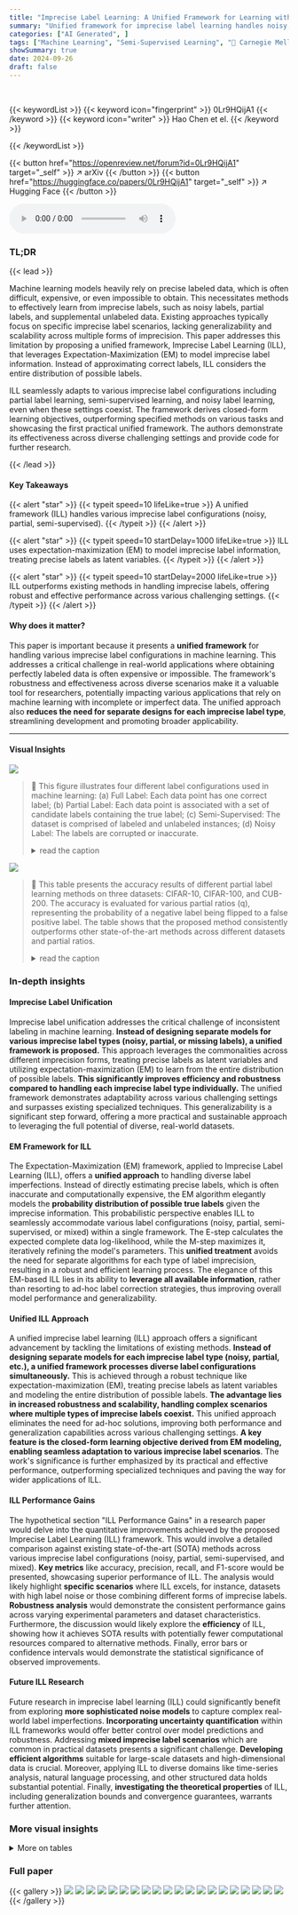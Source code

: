 ```yaml
---
title: "Imprecise Label Learning: A Unified Framework for Learning with Various Imprecise Label Configurations"
summary: "Unified framework for imprecise label learning handles noisy, partial, and semi-supervised data, improving model training efficiency and accuracy."
categories: ["AI Generated", ]
tags: ["Machine Learning", "Semi-Supervised Learning", "🏢 Carnegie Mellon University",]
showSummary: true
date: 2024-09-26
draft: false
---
```


<br>

{{< keywordList >}}
{{< keyword icon="fingerprint" >}} 0Lr9HQijA1 {{< /keyword >}}
{{< keyword icon="writer" >}} Hao Chen et el. {{< /keyword >}}
 
{{< /keywordList >}}

{{< button href="https://openreview.net/forum?id=0Lr9HQijA1" target="_self" >}}
↗ arXiv
{{< /button >}}
{{< button href="https://huggingface.co/papers/0Lr9HQijA1" target="_self" >}}
↗ Hugging Face
{{< /button >}}



<audio controls>
    <source src="https://ai-paper-reviewer.com/0Lr9HQijA1/podcast.wav" type="audio/wav">
    Your browser does not support the audio element.
</audio>


### TL;DR


{{< lead >}}

Machine learning models heavily rely on precise labeled data, which is often difficult, expensive, or even impossible to obtain.  This necessitates methods to effectively learn from imprecise labels, such as noisy labels, partial labels, and supplemental unlabeled data. Existing approaches typically focus on specific imprecise label scenarios, lacking generalizability and scalability across multiple forms of imprecision. This paper addresses this limitation by proposing a unified framework, Imprecise Label Learning (ILL), that leverages Expectation-Maximization (EM) to model imprecise label information.  Instead of approximating correct labels, ILL considers the entire distribution of possible labels. 

ILL seamlessly adapts to various imprecise label configurations including partial label learning, semi-supervised learning, and noisy label learning, even when these settings coexist.  The framework derives closed-form learning objectives, outperforming specified methods on various tasks and showcasing the first practical unified framework.  The authors demonstrate its effectiveness across diverse challenging settings and provide code for further research.

{{< /lead >}}


#### Key Takeaways

{{< alert "star" >}}
{{< typeit speed=10 lifeLike=true >}} A unified framework (ILL) handles various imprecise label configurations (noisy, partial, semi-supervised). {{< /typeit >}}
{{< /alert >}}

{{< alert "star" >}}
{{< typeit speed=10 startDelay=1000 lifeLike=true >}} ILL uses expectation-maximization (EM) to model imprecise label information, treating precise labels as latent variables. {{< /typeit >}}
{{< /alert >}}

{{< alert "star" >}}
{{< typeit speed=10 startDelay=2000 lifeLike=true >}} ILL outperforms existing methods in handling imprecise labels, offering robust and effective performance across various challenging settings. {{< /typeit >}}
{{< /alert >}}

#### Why does it matter?
This paper is important because it presents a **unified framework** for handling various imprecise label configurations in machine learning. This addresses a critical challenge in real-world applications where obtaining perfectly labeled data is often expensive or impossible. The framework's robustness and effectiveness across diverse scenarios make it a valuable tool for researchers, potentially impacting various applications that rely on machine learning with incomplete or imperfect data.  The unified approach also **reduces the need for separate designs for each imprecise label type**, streamlining development and promoting broader applicability.

------
#### Visual Insights



![](https://ai-paper-reviewer.com/0Lr9HQijA1/figures_1_1.jpg)

> 🔼 This figure illustrates four different label configurations used in machine learning: (a) Full Label: Each data point has one correct label; (b) Partial Label: Each data point is associated with a set of candidate labels containing the true label; (c) Semi-Supervised: The dataset is comprised of labeled and unlabeled instances; (d) Noisy Label: The labels are corrupted or inaccurate.
> <details>
> <summary>read the caption</summary>
> Figure 1: Illustration of the full label and imprecise label configurations. We use an example dataset of 4 training instances and 3 classes. (a) Full label, the annotation is a single true label; (b) Partial label, the annotation is a label candidate set containing true label; (c) Semi-supervised, only part of the dataset is labeled, and the others are unlabeled; (d) Noisy label, the annotation is mislabeled.
> </details>





![](https://ai-paper-reviewer.com/0Lr9HQijA1/tables_6_1.jpg)

> 🔼 This table presents the accuracy results of different partial label learning methods on three datasets: CIFAR-10, CIFAR-100, and CUB-200.  The accuracy is evaluated for various partial ratios (q), representing the probability of a negative label being flipped to a false positive label.  The table shows that the proposed method consistently outperforms other state-of-the-art methods across different datasets and partial ratios.
> <details>
> <summary>read the caption</summary>
> Table 1: Accuracy of different partial ratio q on CIFAR-10, CIFAR-100, and CUB-200 for partial label learning. The best and the second best results are indicated in bold and underline respectively.
> </details>





### In-depth insights


#### Imprecise Label Unification
Imprecise label unification addresses the critical challenge of inconsistent labeling in machine learning.  **Instead of designing separate models for various imprecise label types (noisy, partial, or missing labels), a unified framework is proposed.** This approach leverages the commonalities across different imprecision forms, treating precise labels as latent variables and utilizing expectation-maximization (EM) to learn from the entire distribution of possible labels.  **This significantly improves efficiency and robustness compared to handling each imprecise label type individually.**  The unified framework demonstrates adaptability across various challenging settings and surpasses existing specialized techniques. This generalizability is a significant step forward, offering a more practical and sustainable approach to leveraging the full potential of diverse, real-world datasets.

#### EM Framework for ILL
The Expectation-Maximization (EM) framework, applied to Imprecise Label Learning (ILL), offers a **unified approach** to handling diverse label imperfections.  Instead of directly estimating precise labels, which is often inaccurate and computationally expensive, the EM algorithm elegantly models the **probability distribution of possible true labels** given the imprecise information. This probabilistic perspective enables ILL to seamlessly accommodate various label configurations (noisy, partial, semi-supervised, or mixed) within a single framework. The E-step calculates the expected complete data log-likelihood, while the M-step maximizes it, iteratively refining the model's parameters. This **unified treatment** avoids the need for separate algorithms for each type of label imprecision, resulting in a robust and efficient learning process.  The elegance of this EM-based ILL lies in its ability to **leverage all available information**, rather than resorting to ad-hoc label correction strategies, thus improving overall model performance and generalizability.

#### Unified ILL Approach
A unified imprecise label learning (ILL) approach offers a significant advancement by tackling the limitations of existing methods.  **Instead of designing separate models for each imprecise label type (noisy, partial, etc.), a unified framework processes diverse label configurations simultaneously.** This is achieved through a robust technique like expectation-maximization (EM), treating precise labels as latent variables and modeling the entire distribution of possible labels.  **The advantage lies in increased robustness and scalability, handling complex scenarios where multiple types of imprecise labels coexist.**  This unified approach eliminates the need for ad-hoc solutions, improving both performance and generalization capabilities across various challenging settings.  **A key feature is the closed-form learning objective derived from EM modeling, enabling seamless adaptation to various imprecise label scenarios**. The work's significance is further emphasized by its practical and effective performance, outperforming specialized techniques and paving the way for wider applications of ILL.

#### ILL Performance Gains
The hypothetical section "ILL Performance Gains" in a research paper would delve into the quantitative improvements achieved by the proposed Imprecise Label Learning (ILL) framework.  This would involve a detailed comparison against existing state-of-the-art (SOTA) methods across various imprecise label configurations (noisy, partial, semi-supervised, and mixed).  **Key metrics** like accuracy, precision, recall, and F1-score would be presented, showcasing superior performance of ILL.  The analysis would likely highlight **specific scenarios** where ILL excels, for instance, datasets with high label noise or those combining different forms of imprecise labels.  **Robustness analysis** would demonstrate the consistent performance gains across varying experimental parameters and dataset characteristics.  Furthermore, the discussion would likely explore the **efficiency** of ILL, showing how it achieves SOTA results with potentially fewer computational resources compared to alternative methods.  Finally, error bars or confidence intervals would demonstrate the statistical significance of observed improvements.

#### Future ILL Research
Future research in imprecise label learning (ILL) could significantly benefit from exploring **more sophisticated noise models** to capture complex real-world label imperfections.  **Incorporating uncertainty quantification** within ILL frameworks would offer better control over model predictions and robustness.  Addressing **mixed imprecise label scenarios** which are common in practical datasets presents a significant challenge. **Developing efficient algorithms** suitable for large-scale datasets and high-dimensional data is crucial.  Moreover, applying ILL to diverse domains like time-series analysis, natural language processing, and other structured data holds substantial potential.  Finally, **investigating the theoretical properties** of ILL, including generalization bounds and convergence guarantees, warrants further attention.


### More visual insights




<details>
<summary>More on tables
</summary>


![](https://ai-paper-reviewer.com/0Lr9HQijA1/tables_7_1.jpg)
> 🔼 This table shows the error rate achieved by different semi-supervised learning methods on four datasets (CIFAR-100, STL-10, IMDB, and Amazon Review) with varying numbers of labeled samples (l).  Lower error rates indicate better performance.  The results are averaged across three independent runs.
> <details>
> <summary>read the caption</summary>
> Table 2: Error rate of different number of labels l on CIFAR-100, STL-10, IMDB, and Amazon Review datasets for semi-supervised learning.
> </details>

![](https://ai-paper-reviewer.com/0Lr9HQijA1/tables_7_2.jpg)
> 🔼 This table presents the accuracy results of different noisy label learning methods on four datasets: CIFAR-10, CIFAR-100, Clothing1M, and WebVision.  The noise is applied in three ways: synthetic symmetric noise, synthetic asymmetric noise, and instance noise. For synthetic noise, different noise ratios (0.2, 0.5, 0.8 for symmetric and 0.4 for asymmetric) are used.  The instance noise ratio is not specified and is inherent to the Clothing1M and WebVision datasets. The table compares the performance of several methods, including the proposed ILL framework, against baseline methods such as CE, Mixup, DivideMix, ELR, and SOP.
> <details>
> <summary>read the caption</summary>
> Table 3: Accuracy of synthetic noise on CIFAR-10 and CIFAR-100 and instance noise on Clothing1M and WebVision for noisy label learning. We use noise ratio of {0.2, 0.5, 0.8} for synthetic symmetric noise and 0.4 for asymmetric label noise. The instance noise ratio is unknown.
> </details>

![](https://ai-paper-reviewer.com/0Lr9HQijA1/tables_8_1.jpg)
> 🔼 This table presents the accuracy comparison results for the mixed imprecise label learning setting. It compares the performance of different methods under various combinations of partial labels (with different ratios) and noisy labels (with different noise ratios), using CIFAR-10 and CIFAR-100 datasets.  The results are categorized by the partial label ratio and noise ratio, allowing for a detailed analysis of method performance across different levels of label imprecision.
> <details>
> <summary>read the caption</summary>
> Table 4: Accuracy comparison of mixture of different imprecise labels. We report results of full labels, partial ratio q of {0.1, 0.3, 0.5} for CIFAR-10 and {0.01, 0.05, 0.1} for CIFAR-100, and noise ratio η of {0.1, 0.2, 0.3} for CIFAR-10 and CIFAR-100.
> </details>

![](https://ai-paper-reviewer.com/0Lr9HQijA1/tables_8_2.jpg)
> 🔼 This table presents the robust test accuracy results of the proposed method on various mixtures of imprecise label configurations.  It shows the performance across different numbers of labels (l), partial ratios (q), and noise ratios (η). The results demonstrate the robustness and effectiveness of the method in handling various challenging scenarios with different combinations of imprecise labels.
> <details>
> <summary>read the caption</summary>
> Table 5: Robust test accuracy results of our method on more mixture of imprecise label configurations. l, q and η are the number of labels, partial, and noise ratio.
> </details>

![](https://ai-paper-reviewer.com/0Lr9HQijA1/tables_18_1.jpg)
> 🔼 This table presents the accuracy results of different partial label learning methods on three datasets: CIFAR-10, CIFAR-100, and CUB-200.  The accuracy is evaluated under different partial ratios (q), representing the probability of flipping a negative label to a false positive.  The table compares the performance of the proposed ILL method against several existing partial label learning techniques (LWS, PRODEN, CC, MSE, EXP, and PICO). The best and second-best results for each dataset and partial ratio are highlighted.
> <details>
> <summary>read the caption</summary>
> Table 1: Accuracy of different partial ratio q on CIFAR-10, CIFAR-100, and CUB-200 for partial label learning. The best and the second best results are indicated in bold and underline respectively.
> </details>

![](https://ai-paper-reviewer.com/0Lr9HQijA1/tables_22_1.jpg)
> 🔼 This table presents the hyperparameters used in the partial label learning experiments described in the paper.  It includes details such as image size, model architecture (ResNet-18), batch size, learning rate, weight decay, learning rate scheduler (cosine), number of training epochs, and the number of classes in each dataset (CIFAR-10, CIFAR-100, CUB-200).  The table provides essential information for reproducibility, allowing researchers to replicate the experimental setup.
> <details>
> <summary>read the caption</summary>
> Table 7: Hyper-parameters for partial label learning used in experiments.
> </details>

![](https://ai-paper-reviewer.com/0Lr9HQijA1/tables_22_2.jpg)
> 🔼 This table compares the performance of the proposed ILL method against the R-CR method on partial label learning using CIFAR-10 and CIFAR-100 datasets with different partial ratios.  It highlights the competitive performance of ILL, showing it outperforms R-CR on CIFAR-10 and achieves comparable results on CIFAR-100. The results suggest that ILL is a robust and effective approach for partial label learning, even when compared against methods with more complex designs such as R-CR.
> <details>
> <summary>read the caption</summary>
> Table 8: Comparison with R-CR in partial label learning
> </details>

![](https://ai-paper-reviewer.com/0Lr9HQijA1/tables_23_1.jpg)
> 🔼 This table compares the performance of different methods on instance-dependent partial label learning using various datasets: MNIST, Kuzushiji-MNIST, Fashion-MNIST, CIFAR-10, and CIFAR-100.  The results show the accuracy achieved by each method on each dataset.  The methods compared include VALEN [81], RCR [12], PiCO [13], POP [125], and the proposed method (Ours). The table highlights the proposed method's competitive performance.
> <details>
> <summary>read the caption</summary>
> Table 9: Comparison on instance-dependent partial label learning
> </details>

![](https://ai-paper-reviewer.com/0Lr9HQijA1/tables_23_2.jpg)
> 🔼 This table presents the accuracy results of different partial label learning methods on three benchmark datasets: CIFAR-10, CIFAR-100, and CUB-200.  Each dataset is tested with varying amounts of partial label information (q). The table compares the performance of the proposed method against several state-of-the-art baselines. The best and second-best results for each setting are highlighted in bold and underlined, respectively, showing the superiority of the proposed method across various settings of partial label rates.
> <details>
> <summary>read the caption</summary>
> Table 1: Accuracy of different partial ratio q on CIFAR-10, CIFAR-100, and CUB-200 for partial label learning. The best and the second best results are indicated in bold and underline respectively.
> </details>

![](https://ai-paper-reviewer.com/0Lr9HQijA1/tables_24_1.jpg)
> 🔼 This table shows the performance comparison of different partial label learning methods on CIFAR-10, CIFAR-100, and CUB-200 datasets with different partial ratios. The partial ratio represents the probability of flipping negative labels to false positive labels.  The results are presented as accuracy, with the best and second-best results highlighted in bold and underlined, respectively. This allows for assessing the effectiveness of various approaches in handling partial label scenarios.
> <details>
> <summary>read the caption</summary>
> Table 1: Accuracy of different partial ratio q on CIFAR-10, CIFAR-100, and CUB-200 for partial label learning. The best and the second best results are indicated in bold and underline respectively.
> </details>

![](https://ai-paper-reviewer.com/0Lr9HQijA1/tables_24_2.jpg)
> 🔼 This table shows the error rates achieved by different semi-supervised learning methods on four datasets (CIFAR-100, STL-10, IMDB, and Amazon Review) with varying numbers of labeled samples (l).  Lower error rates indicate better performance. The results highlight the performance differences between various methods in low-data regimes and demonstrate the effectiveness of the proposed method compared to established baselines.
> <details>
> <summary>read the caption</summary>
> Table 2: Error rate of different number of labels l on CIFAR-100, STL-10, IMDB, and Amazon Review datasets for semi-supervised learning.
> </details>

![](https://ai-paper-reviewer.com/0Lr9HQijA1/tables_24_3.jpg)
> 🔼 This table presents the error rates achieved by various semi-supervised learning methods on four different datasets (CIFAR-100, STL-10, IMDB, and Amazon Reviews).  The error rate is shown for different numbers of labeled samples (l) used for training.  It allows comparison of the performance of the proposed method against several state-of-the-art baselines across varying dataset sizes and complexities. Lower error rates indicate better performance.
> <details>
> <summary>read the caption</summary>
> Table 2: Error rate of different number of labels l on CIFAR-100, STL-10, IMDB, and Amazon Review datasets for semi-supervised learning.
> </details>

![](https://ai-paper-reviewer.com/0Lr9HQijA1/tables_25_1.jpg)
> 🔼 This table presents the accuracy results of different partial label learning methods on three datasets: CIFAR-10, CIFAR-100, and CUB-200.  Each dataset is tested with various partial ratios (q), representing the probability of a negative label being flipped to a false positive. The table compares the performance of several methods against a fully supervised baseline, highlighting the best and second-best performers for each setting.
> <details>
> <summary>read the caption</summary>
> Table 1: Accuracy of different partial ratio q on CIFAR-10, CIFAR-100, and CUB-200 for partial label learning. The best and the second best results are indicated in bold and underline respectively.
> </details>

![](https://ai-paper-reviewer.com/0Lr9HQijA1/tables_25_2.jpg)
> 🔼 This table presents the test accuracy results for noisy label learning experiments conducted on CIFAR-10N and CIFAR-100N datasets.  Different types of noise are evaluated, including clean data, random noise (three variations), aggregate noise, and worst-case noise.  The results are compared across several state-of-the-art methods (CE, Forward, Co-teaching, DivideMix, ELR, CORES, and SOP) and the proposed ILL method.  The best and second-best results are highlighted, and all results are averaged over three independent runs using ResNet34 as the backbone network.
> <details>
> <summary>read the caption</summary>
> Table 15: Test accuracy comparison of instance independent label noise on CIFAR-10N and CIFAR-100N for noisy label learning. The best results are indicated in bold, and the second best results are indicated in underline. Our results are averaged over three independent runs with ResNet34 as the backbone.
> </details>

![](https://ai-paper-reviewer.com/0Lr9HQijA1/tables_26_1.jpg)
> 🔼 This table presents the accuracy results of different methods for noisy label learning on four datasets: CIFAR-10, CIFAR-100, Clothing1M, and WebVision.  The noise types include synthetic symmetric and asymmetric noise (with specified noise ratios) and instance-level noise (with unknown ratio).  It compares the performance of the proposed ILL method against several baseline methods, demonstrating its effectiveness in handling noisy labels, across a range of noise settings and datasets.
> <details>
> <summary>read the caption</summary>
> Table 3: Accuracy of synthetic noise on CIFAR-10 and CIFAR-100 and instance noise on Clothing1M and WebVision for noisy label learning. We use noise ratio of {0.2, 0.5, 0.8} for synthetic symmetric noise and 0.4 for asymmetric label noise. The instance noise ratio is unknown.
> </details>

![](https://ai-paper-reviewer.com/0Lr9HQijA1/tables_27_1.jpg)
> 🔼 This table presents the accuracy results of the proposed ILL framework on datasets CIFAR-10 and CIFAR-100, comparing its performance against several state-of-the-art methods.  The experiment involves a mixture of imprecise labels: full labels, partial labels (with varying partial ratios), and noisy labels (with varying noise ratios). The table shows the accuracy for different combinations of these label types.
> <details>
> <summary>read the caption</summary>
> Table 4: Accuracy comparison of mixture of different imprecise labels. We report results of full labels, partial ratio q of {0.1, 0.3, 0.5} for CIFAR-10 and {0.01, 0.05, 0.1} for CIFAR-100, and noise ratio η of {0.1, 0.2, 0.3} for CIFAR-10 and CIFAR-100.
> </details>

![](https://ai-paper-reviewer.com/0Lr9HQijA1/tables_27_2.jpg)
> 🔼 This table presents the accuracy results of different partial label learning methods on three benchmark datasets: CIFAR-10, CIFAR-100, and CUB-200.  The accuracy is evaluated under various partial ratios (q), representing the probability of flipping negative labels into false positives. The table compares the proposed method against several existing state-of-the-art methods. The best and second-best performance for each dataset and partial ratio are highlighted.
> <details>
> <summary>read the caption</summary>
> Table 1: Accuracy of different partial ratio q on CIFAR-10, CIFAR-100, and CUB-200 for partial label learning. The best and the second best results are indicated in bold and underline respectively.
> </details>

</details>




### Full paper

{{< gallery >}}
<img src="https://ai-paper-reviewer.com/0Lr9HQijA1/1.png" class="grid-w50 md:grid-w33 xl:grid-w25" />
<img src="https://ai-paper-reviewer.com/0Lr9HQijA1/2.png" class="grid-w50 md:grid-w33 xl:grid-w25" />
<img src="https://ai-paper-reviewer.com/0Lr9HQijA1/3.png" class="grid-w50 md:grid-w33 xl:grid-w25" />
<img src="https://ai-paper-reviewer.com/0Lr9HQijA1/4.png" class="grid-w50 md:grid-w33 xl:grid-w25" />
<img src="https://ai-paper-reviewer.com/0Lr9HQijA1/5.png" class="grid-w50 md:grid-w33 xl:grid-w25" />
<img src="https://ai-paper-reviewer.com/0Lr9HQijA1/6.png" class="grid-w50 md:grid-w33 xl:grid-w25" />
<img src="https://ai-paper-reviewer.com/0Lr9HQijA1/7.png" class="grid-w50 md:grid-w33 xl:grid-w25" />
<img src="https://ai-paper-reviewer.com/0Lr9HQijA1/8.png" class="grid-w50 md:grid-w33 xl:grid-w25" />
<img src="https://ai-paper-reviewer.com/0Lr9HQijA1/9.png" class="grid-w50 md:grid-w33 xl:grid-w25" />
<img src="https://ai-paper-reviewer.com/0Lr9HQijA1/10.png" class="grid-w50 md:grid-w33 xl:grid-w25" />
<img src="https://ai-paper-reviewer.com/0Lr9HQijA1/11.png" class="grid-w50 md:grid-w33 xl:grid-w25" />
<img src="https://ai-paper-reviewer.com/0Lr9HQijA1/12.png" class="grid-w50 md:grid-w33 xl:grid-w25" />
<img src="https://ai-paper-reviewer.com/0Lr9HQijA1/13.png" class="grid-w50 md:grid-w33 xl:grid-w25" />
<img src="https://ai-paper-reviewer.com/0Lr9HQijA1/14.png" class="grid-w50 md:grid-w33 xl:grid-w25" />
<img src="https://ai-paper-reviewer.com/0Lr9HQijA1/15.png" class="grid-w50 md:grid-w33 xl:grid-w25" />
<img src="https://ai-paper-reviewer.com/0Lr9HQijA1/16.png" class="grid-w50 md:grid-w33 xl:grid-w25" />
<img src="https://ai-paper-reviewer.com/0Lr9HQijA1/17.png" class="grid-w50 md:grid-w33 xl:grid-w25" />
<img src="https://ai-paper-reviewer.com/0Lr9HQijA1/18.png" class="grid-w50 md:grid-w33 xl:grid-w25" />
<img src="https://ai-paper-reviewer.com/0Lr9HQijA1/19.png" class="grid-w50 md:grid-w33 xl:grid-w25" />
<img src="https://ai-paper-reviewer.com/0Lr9HQijA1/20.png" class="grid-w50 md:grid-w33 xl:grid-w25" />
{{< /gallery >}}